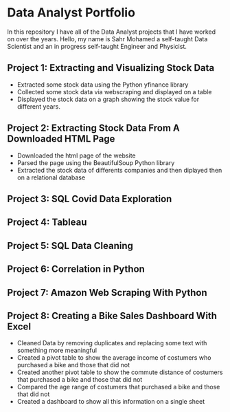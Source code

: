 # Data Analyst Portfolio

In this repository I have all of the Data Analyst projects that I have worked on over the years. Hello, my name is Sahr Mohamed a self-taught Data Scientist and an in progress self-taught Engineer and Physicist.

## Project 1: Extracting and Visualizing Stock Data

- Extracted some stock data using the Python yfinance library
- Collected some stock data via webscraping and displayed on a table
- Displayed the stock data on a graph showing the stock value for different years.

## Project 2: Extracting Stock Data From A Downloaded HTML Page

- Downloaded the html page of the website
- Parsed the page using the BeautifulSoup Python library
- Extracted the stock data of differents companies and then diplayed then on a relational database

## Project 3: SQL Covid Data Exploration

## Project 4: Tableau

## Project 5: SQL Data Cleaning

## Project 6: Correlation in Python

## Project 7: Amazon Web Scraping With Python

## Project 8: Creating a Bike Sales Dashboard With Excel

- Cleaned Data by removing duplicates and replacing some text with something more meaningful
-  Created a pivot table to show the average income of costumers who purchased a bike and those that did not
-  Created another pivot table to show the commute distance of costumers that purchased a bike and those that did not
-  Compared the age range of costumers that purchased a bike and those that did not
-  Created a dashboard to show all  this information on a single sheet